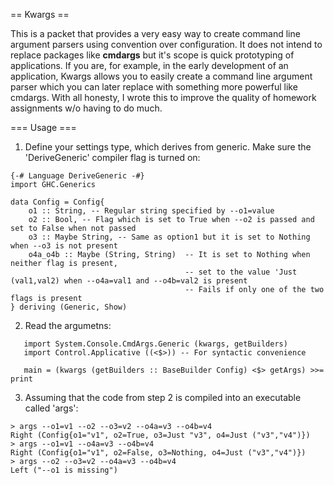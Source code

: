 == Kwargs ==

This is a packet that provides a very easy way to create command line argument parsers using convention over configuration. It does not intend to replace packages like **cmdargs** but it's scope is quick prototyping of applications. If you are, for example, in the early development of an application, Kwargs allows you to easily create a command line argument parser which you can later replace with something more powerful like cmdargs. With all honesty, I wrote this to improve the quality of homework assignments w/o having to do much.

=== Usage ===

1) Define your settings type, which derives from generic. Make sure the 'DeriveGeneric' compiler flag is turned on:

```
{-# Language DeriveGeneric -#}
import GHC.Generics

data Config = Config{
    o1 :: String, -- Regular string specified by --o1=value
    o2 :: Bool, -- Flag which is set to True when --o2 is passed and set to False when not passed
    o3 :: Maybe String, -- Same as option1 but it is set to Nothing when --o3 is not present
    o4a_o4b :: Maybe (String, String)  -- It is set to Nothing when neither flag is present, 
                                       -- set to the value 'Just (val1,val2) when --o4a=val1 and --o4b=val2 is present
                                       -- Fails if only one of the two flags is present
} deriving (Generic, Show)
```

2) Read the argumetns:

```
   import System.Console.CmdArgs.Generic (kwargs, getBuilders)
   import Control.Applicative ((<$>)) -- For syntactic convenience

   main = (kwargs (getBuilders :: BaseBuilder Config) <$> getArgs) >>= print
```

3) Assuming that the code from step 2 is compiled into an executable called 'args':

```
> args --o1=v1 --o2 --o3=v2 --o4a=v3 --o4b=v4
Right (Config{o1="v1", o2=True, o3=Just "v3", o4=Just ("v3","v4")})
> args --o1=v1 --o4a=v3 --o4b=v4
Right (Config{o1="v1", o2=False, o3=Nothing, o4=Just ("v3","v4")})
> args --o2 --o3=v2 --o4a=v3 --o4b=v4
Left ("--o1 is missing")
```